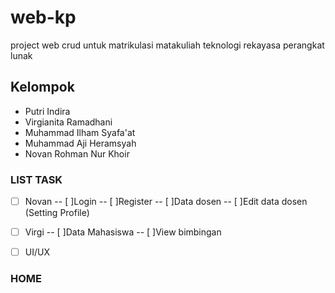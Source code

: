 # web-kp
project web crud untuk matrikulasi matakuliah teknologi rekayasa perangkat lunak

## Kelompok
- Putri Indira
- Virgianita Ramadhani
- Muhammad Ilham Syafa'at
- Muhammad Aji Heramsyah
- Novan Rohman Nur Khoir

### LIST TASK

- [ ] Novan
-- [ ]Login
-- [ ]Register
-- [ ]Data dosen
-- [ ]Edit data dosen (Setting Profile)


- [ ] Virgi
-- [ ]Data Mahasiswa
-- [ ]View bimbingan
- [ ] UI/UX

### HOME


